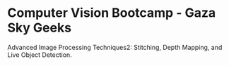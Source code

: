 # Computer Vision Bootcamp - Gaza Sky Geeks

Advanced Image Processing Techniques2: Stitching, Depth Mapping, and Live Object Detection.
